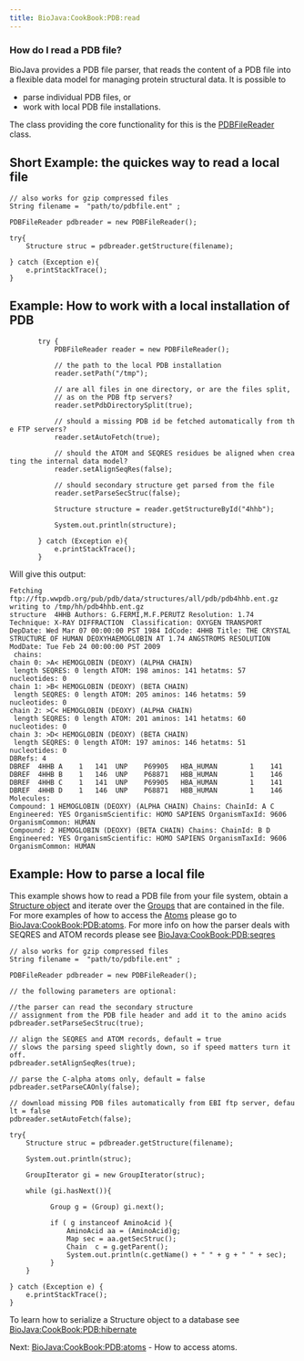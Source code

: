 ```yaml
---
title: BioJava:CookBook:PDB:read
---
```


### How do I read a PDB file?

BioJava provides a PDB file parser, that reads the content of a PDB file
into a flexible data model for managing protein structural data. It is
possible to

-   parse individual PDB files, or
-   work with local PDB file installations.

The class providing the core functionality for this is the
[PDBFileReader](http://www.biojava.org/docs/api/index.html?org/biojava/bio/structure/io/PDBFileReader.html)
class.

Short Example: the quickes way to read a local file
---------------------------------------------------

<java>

`// also works for gzip compressed files`  
`String filename =  "path/to/pdbfile.ent" ;`  
  
`PDBFileReader pdbreader = new PDBFileReader();`

`try{`  
`    Structure struc = pdbreader.getStructure(filename);`  
`    `  
`} catch (Exception e){`  
`    e.printStackTrace();`  
`}`

</java>

Example: How to work with a local installation of PDB
-----------------------------------------------------

<java>

`       try {`  
`           PDBFileReader reader = new PDBFileReader();`

`           // the path to the local PDB installation`  
`           reader.setPath("/tmp");`  
`           `  
`           // are all files in one directory, or are the files split,`  
`           // as on the PDB ftp servers?`  
`           reader.setPdbDirectorySplit(true);`  
`           `  
`           // should a missing PDB id be fetched automatically from the FTP servers?`  
`           reader.setAutoFetch(true);`  
`           `  
`           // should the ATOM and SEQRES residues be aligned when creating the internal data model?`  
`           reader.setAlignSeqRes(false);`  
`           `  
`           // should secondary structure get parsed from the file`  
`           reader.setParseSecStruc(false);`  
`           `  
`           Structure structure = reader.getStructureById("4hhb");`  
`           `  
`           System.out.println(structure);`  
`           `  
`       } catch (Exception e){`  
`           e.printStackTrace();`  
`       }`

</java>

Will give this output:

    Fetching ftp://ftp.wwpdb.org/pub/pdb/data/structures/all/pdb/pdb4hhb.ent.gz
    writing to /tmp/hh/pdb4hhb.ent.gz
    structure  4HHB Authors: G.FERMI,M.F.PERUTZ Resolution: 1.74 Technique: X-RAY DIFFRACTION  Classification: OXYGEN TRANSPORT DepDate: Wed Mar 07 00:00:00 PST 1984 IdCode: 4HHB Title: THE CRYSTAL STRUCTURE OF HUMAN DEOXYHAEMOGLOBIN AT 1.74 ANGSTROMS RESOLUTION ModDate: Tue Feb 24 00:00:00 PST 2009 
     chains:
    chain 0: >A< HEMOGLOBIN (DEOXY) (ALPHA CHAIN)
     length SEQRES: 0 length ATOM: 198 aminos: 141 hetatms: 57 nucleotides: 0
    chain 1: >B< HEMOGLOBIN (DEOXY) (BETA CHAIN)
     length SEQRES: 0 length ATOM: 205 aminos: 146 hetatms: 59 nucleotides: 0
    chain 2: >C< HEMOGLOBIN (DEOXY) (ALPHA CHAIN)
     length SEQRES: 0 length ATOM: 201 aminos: 141 hetatms: 60 nucleotides: 0
    chain 3: >D< HEMOGLOBIN (DEOXY) (BETA CHAIN)
     length SEQRES: 0 length ATOM: 197 aminos: 146 hetatms: 51 nucleotides: 0
    DBRefs: 4
    DBREF  4HHB A    1   141  UNP    P69905   HBA_HUMAN        1    141
    DBREF  4HHB B    1   146  UNP    P68871   HBB_HUMAN        1    146
    DBREF  4HHB C    1   141  UNP    P69905   HBA_HUMAN        1    141
    DBREF  4HHB D    1   146  UNP    P68871   HBB_HUMAN        1    146
    Molecules: 
    Compound: 1 HEMOGLOBIN (DEOXY) (ALPHA CHAIN) Chains: ChainId: A C Engineered: YES OrganismScientific: HOMO SAPIENS OrganismTaxId: 9606 OrganismCommon: HUMAN 
    Compound: 2 HEMOGLOBIN (DEOXY) (BETA CHAIN) Chains: ChainId: B D Engineered: YES OrganismScientific: HOMO SAPIENS OrganismTaxId: 9606 OrganismCommon: HUMAN 

Example: How to parse a local file
----------------------------------

This example shows how to read a PDB file from your file system, obtain
a [Structure
object](http://www.biojava.org/docs/api/org/biojava/bio/structure/Structure.html)
and iterate over the
[Groups](http://www.biojava.org/docs/api/org/biojava/bio/structure/Group.html)
that are contained in the file. For more examples of how to access the
[Atoms](http://www.biojava.org/docs/api/org/biojava/bio/structure/Atom.html)
please go to <BioJava:CookBook:PDB:atoms>. For more info on how the
parser deals with SEQRES and ATOM records please see
<BioJava:CookBook:PDB:seqres> <java>

`// also works for gzip compressed files`  
`String filename =  "path/to/pdbfile.ent" ;`  
  
`PDBFileReader pdbreader = new PDBFileReader();`

`// the following parameters are optional: `

`//the parser can read the secondary structure`  
`// assignment from the PDB file header and add it to the amino acids`  
`pdbreader.setParseSecStruc(true);`

`// align the SEQRES and ATOM records, default = true   `  
`// slows the parsing speed slightly down, so if speed matters turn it off.`  
`pdbreader.setAlignSeqRes(true);`  
` `  
`// parse the C-alpha atoms only, default = false`  
`pdbreader.setParseCAOnly(false);`

`// download missing PDB files automatically from EBI ftp server, default = false`  
`pdbreader.setAutoFetch(false);`

`try{`  
`    Structure struc = pdbreader.getStructure(filename);`  
`    `  
`    System.out.println(struc);`

`    GroupIterator gi = new GroupIterator(struc);`

`    while (gi.hasNext()){`

`          Group g = (Group) gi.next();`  
`         `  
`          if ( g instanceof AminoAcid ){`  
`              AminoAcid aa = (AminoAcid)g;`  
`              Map sec = aa.getSecStruc();`  
`              Chain  c = g.getParent();`  
`              System.out.println(c.getName() + " " + g + " " + sec);`  
`          }                `  
`    }`

`} catch (Exception e) {`  
`    e.printStackTrace();`  
`}`

</java>

To learn how to serialize a Structure object to a database see
<BioJava:CookBook:PDB:hibernate>

Next: <BioJava:CookBook:PDB:atoms> - How to access atoms.
